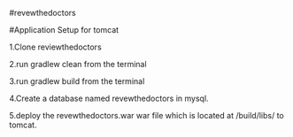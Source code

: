 #revewthedoctors

#Application Setup  for tomcat

1.Clone reviewthedoctors

2.run gradlew clean from the terminal

3.run gradlew build from the terminal

4.Create a database named revewthedoctors in mysql.

5.deploy the revewthedoctors.war war file which is located at <projectroot>/build/libs/ to tomcat.


